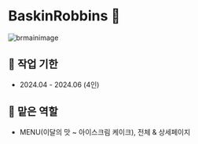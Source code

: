 # BaskinRobbins 🍧

![brmainimage](https://github.com/user-attachments/assets/8a0ee26e-ae92-4cad-8976-2a7fa3c2b164)

## 📅 작업 기한
- 2024.04 - 2024.06 (4인)

## 🤝 맡은 역할
- MENU(이달의 맛 ~ 아이스크림 케이크), 전체 & 상세페이지
